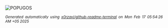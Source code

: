 <div align="justify">
<picture>
    <source media="(prefers-color-scheme: dark)" srcset="https://i.ibb.co/GfLFvXZc/output-gif.gif">
    <source media="(prefers-color-scheme: light)" srcset="https://i.ibb.co/GfLFvXZc/output-gif.gif">
    <img alt="POPUGOS" src="https://i.ibb.co/GfLFvXZc/output-gif.gif">
</picture>

<sub><i>Generated automatically using [x0rzavi/github-readme-terminal](https://github.com/x0rzavi/github-readme-terminal) on Mon Feb 17 05:54:26 AM +05 2025</i></sub>
</div>